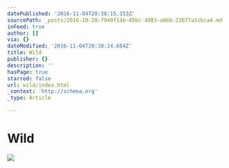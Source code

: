 ```yaml
---
datePublished: '2016-11-04T20:38:15.153Z'
sourcePath: _posts/2016-10-28-f940f14b-45bc-4083-a6bb-23b77a1cbca4.md
inFeed: true
author: []
via: {}
dateModified: '2016-11-04T20:38:14.604Z'
title: Wild
publisher: {}
description: ''
hasPage: true
starred: false
url: wild/index.html
_context: 'http://schema.org'
_type: Article

---
```

# Wild
![](https://the-grid-user-content.s3-us-west-2.amazonaws.com/90dfe8dc-658b-4fc5-a808-544d6ce2882a.jpg)